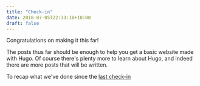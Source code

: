 ```yaml
---
title: "Check-in"
date: 2018-07-05T22:33:18+10:00
draft: false
---
```


Congratulations on making it this far!

The posts thus far should be enough to help you get a basic website made with Hugo. Of course there's plenty more to learn about Hugo, and indeed there are more posts that will be written. 

To recap what we've done since the [last check-in](./../011/)